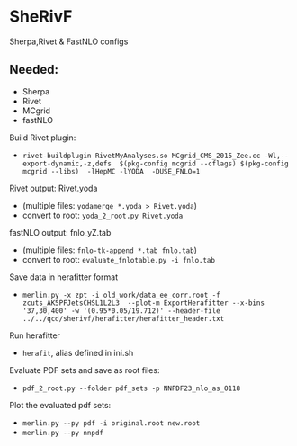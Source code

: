 # SheRivF
Sherpa,Rivet &amp; FastNLO configs


## Needed:
* Sherpa
* Rivet
* MCgrid
* fastNLO


Build Rivet plugin:
* `rivet-buildplugin RivetMyAnalyses.so MCgrid_CMS_2015_Zee.cc -Wl,--export-dynamic,-z,defs  $(pkg-config mcgrid --cflags) $(pkg-config mcgrid --libs)  -lHepMC -lYODA  -DUSE_FNLO=1`

Rivet output: Rivet.yoda
* (multiple files: `yodamerge *.yoda > Rivet.yoda`)
* convert to root: `yoda_2_root.py Rivet.yoda`

fastNLO output: fnlo_yZ.tab
* (multiple files: `fnlo-tk-append *.tab fnlo.tab`)
* convert to root: `evaluate_fnlotable.py -i fnlo.tab`


Save data in herafitter format
* `merlin.py -x zpt -i old_work/data_ee_corr.root -f zcuts_AK5PFJetsCHSL1L2L3  --plot-m ExportHerafitter --x-bins '37,30,400' -w '(0.95*0.05/19.712)' --header-file ../../qcd/sherivf/herafitter/herafitter_header.txt`

Run herafitter
* `herafit`, alias defined in ini.sh

Evaluate PDF sets and save as root files:
* `pdf_2_root.py --folder pdf_sets -p NNPDF23_nlo_as_0118`


Plot the evaluated pdf sets:
* `merlin.py --py pdf -i original.root new.root`
* `merlin.py --py nnpdf`
